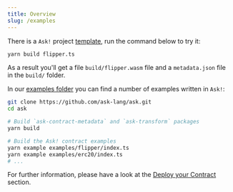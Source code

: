 ```yaml
---
title: Overview
slug: /examples
---
```


There is a `Ask!` project [template](https://github.com/ask-lang/ask-template), run the command below to try it:

```bash
yarn build flipper.ts
```

As a result you'll get a file `build/flipper.wasm` file and a `metadata.json` file in the `build/` folder.

In our [examples folder](https://github.com/ask-lang/ask/tree/main/examples) you can find a number of examples written in `Ask!`:

```bash
git clone https://github.com/ask-lang/ask.git
cd ask

# Build `ask-contract-metadata` and `ask-transform` packages
yarn build

# Build the Ask! contract examples
yarn example examples/flipper/index.ts
yarn example examples/erc20/index.ts
# ...
```

For further information, please have a look at the [Deploy your Contract](../getting-started/deploying.md) section.
